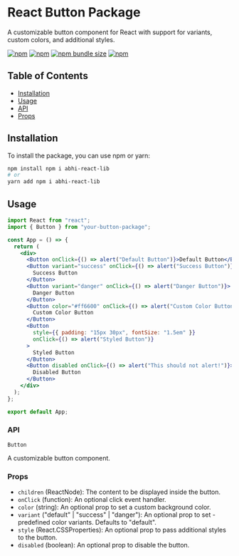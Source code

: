 # React Button Package

A customizable button component for React with support for variants, custom colors, and additional styles.

[![npm](https://img.shields.io/npm/v/react-simple-toast)](https://www.npmjs.com/package/react-simple-toast)
[![npm](https://img.shields.io/npm/dt/react-simple-toast)](https://www.npmjs.com/package/react-simple-toast)
[![npm bundle size](https://img.shields.io/bundlephobia/min/react-simple-toast)](https://bundlephobia.com/result?p=react-simple-toast)
[![npm](https://img.shields.io/npm/l/react-simple-toast)](https://www.npmjs.com/package/react-simple-toast)

## Table of Contents

- [Installation](#installation)
- [Usage](#usage)
- [API](#api)
- [Props](#props)

## Installation

To install the package, you can use npm or yarn:

```bash
npm install npm i abhi-react-lib
# or
yarn add npm i abhi-react-lib
```

## Usage

```jsx
import React from "react";
import { Button } from "your-button-package";

const App = () => {
  return (
    <div>
      <Button onClick={() => alert("Default Button")}>Default Button</Button>
      <Button variant="success" onClick={() => alert("Success Button")}>
        Success Button
      </Button>
      <Button variant="danger" onClick={() => alert("Danger Button")}>
        Danger Button
      </Button>
      <Button color="#ff6600" onClick={() => alert("Custom Color Button")}>
        Custom Color Button
      </Button>
      <Button
        style={{ padding: "15px 30px", fontSize: "1.5em" }}
        onClick={() => alert("Styled Button")}
      >
        Styled Button
      </Button>
      <Button disabled onClick={() => alert("This should not alert!")}>
        Disabled Button
      </Button>
    </div>
  );
};

export default App;
```

### API

`Button`

A customizable button component.

### Props

- `children` (ReactNode): The content to be displayed inside the button.
- `onClick` (function): An optional click event handler.
- `color` (string): An optional prop to set a custom background color.
- `variant` ("default" | "success" | "danger"): An optional prop to set - predefined color variants. Defaults to "default".
- `style` (React.CSSProperties): An optional prop to pass additional styles to the button.
- `disabled` (boolean): An optional prop to disable the button.
